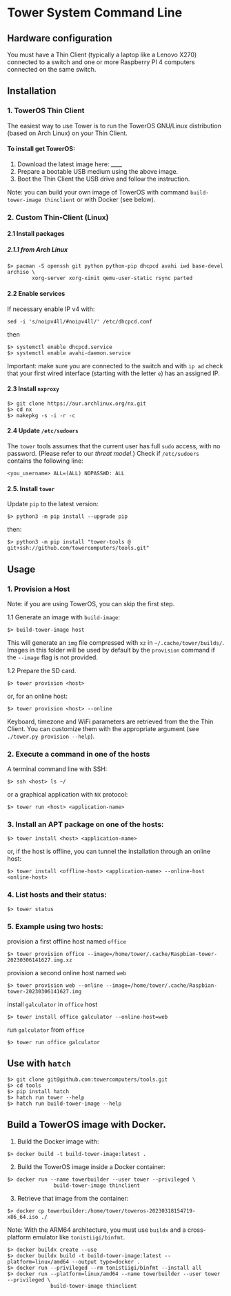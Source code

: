 # Tower System Command Line

## Hardware configuration

You must have a Thin Client (typically a laptop like a Lenovo X270) connected to a switch and one or more Raspberry PI 4 computers connected on the same switch.

## Installation

### 1. TowerOS Thin Client

The easiest way to use Tower is to run the TowerOS GNU/Linux distribution (based on Arch Linux) on your Thin Client.

#### To install get TowerOS:
1. Download the latest image here: ____
2. Prepare a bootable USB medium using the above image.
3. Boot the Thin Client the USB drive and follow the instruction.

Note: you can build your own image of TowerOS with command `build-tower-image thinclient` or with Docker (see below).

### 2. Custom Thin-Client (Linux)

#### 2.1 Install packages

##### 2.1.1 from Arch Linux
```
$> pacman -S openssh git python python-pip dhcpcd avahi iwd base-devel archiso \
        xorg-server xorg-xinit qemu-user-static rsync parted
```

#### 2.2 Enable services

If necessary enable IP v4 with:

```
sed -i 's/noipv4ll/#noipv4ll/' /etc/dhcpcd.conf
```

then

```
$> systemctl enable dhcpcd.service
$> systemctl enable avahi-daemon.service
```

Important: make sure you are connected to the switch and with `ip ad` check that your first wired interface (starting with the letter `e`) has an assigned IP.

#### 2.3 Install `nxproxy`

```
$> git clone https://aur.archlinux.org/nx.git
$> cd nx
$> makepkg -s -i -r -c
```

#### 2.4 Update `/etc/sudoers`

The `tower` tools assumes that the current user has full `sudo` access, with no password. (Please refer to our *threat model*.)
Check if `/etc/sudoers` contains the following line:

```
<you_username> ALL=(ALL) NOPASSWD: ALL
```

#### 2.5. Install `tower`

Update `pip` to the latest version:

```
$> python3 -m pip install --upgrade pip
```

then:

```
$> python3 -m pip install "tower-tools @ git+ssh://github.com/towercomputers/tools.git"
```

## Usage

### 1. Provision a Host

Note: if you are using TowerOS, you can skip the first step.

1.1 Generate an image with `build-image`:

```
$> build-tower-image host
```

This will generate an `img` file compressed with `xz` in `~/.cache/tower/builds/`.
Images in this folder will be used by default by the `provision` command if the `--image` flag is not provided.

1.2 Prepare the SD card.

```
$> tower provision <host> 
```

or, for an online host:

```
$> tower provision <host> --online
```

Keyboard, timezone and WiFi parameters are retrieved from the the Thin Client. You can customize them with the appropriate argument (see `./tower.py provision --help`).


### 2. Execute a command in one of the hosts

A terminal command line with SSH:

```
$> ssh <host> ls ~/
```

or a graphical application with `NX` protocol:

```
$> tower run <host> <application-name>
```

###  3. Install an APT package on one of the hosts:

```
$> tower install <host> <application-name>
```

or, if the host is offline, you can tunnel the installation through an online host:

```
$> tower install <offline-host> <application-name> --online-host <online-host> 
```

### 4. List hosts and their status:

```
$> tower status
```

### 5. Example using two hosts:

provision a first offline host named `office`

```
$> tower provision office --image=/home/tower/.cache/Raspbian-tower-20230306141627.img.xz
```

provision a second online host named `web`

```
$> tower provision web --online --image=/home/tower/.cache/Raspbian-tower-20230306141627.img
```

install `galculator` in `office` host

```
$> tower install office galculator --online-host=web
```

run `galculator` from `office`

```
$> tower run office galculator
```

## Use with `hatch`

```
$> git clone git@github.com:towercomputers/tools.git
$> cd tools
$> pip install hatch
$> hatch run tower --help
$> hatch run build-tower-image --help
```

## Build a TowerOS image with Docker.

1. Build the Docker image with:

```
$> docker build -t build-tower-image:latest .
```

2. Build the TowerOS image inside a Docker container:

```
$> docker run --name towerbuilder --user tower --privileged \
               build-tower-image thinclient
```

3. Retrieve that image from the container:

```
$> docker cp towerbuilder:/home/tower/toweros-20230318154719-x86_64.iso ./
```

Note: With the ARM64 architecture, you must use `buildx` and a cross-platform emulator like `tonistiigi/binfmt`.

```
$> docker buildx create --use
$> docker buildx build -t build-tower-image:latest --platform=linux/amd64 --output type=docker .
$> docker run --privileged --rm tonistiigi/binfmt --install all
$> docker run --platform=linux/amd64 --name towerbuilder --user tower --privileged \
              build-tower-image thinclient
```
